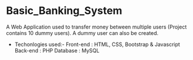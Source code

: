 # Basic_Banking_System
A Web Application used to transfer money between multiple users (Project contains 10 dummy users). A dummy user can also be created.  

 - Techonlogies used:-
Front-end : HTML, CSS, Bootstrap & Javascript 
Back-end : PHP 
Database : MySQL   

